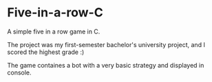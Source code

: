 # Five-in-a-row-C
A simple five in a row game in C.

The project was my first-semester bachelor's university project, and I scored the highest grade :)

The game containes a bot with a very basic strategy and displayed in console.
